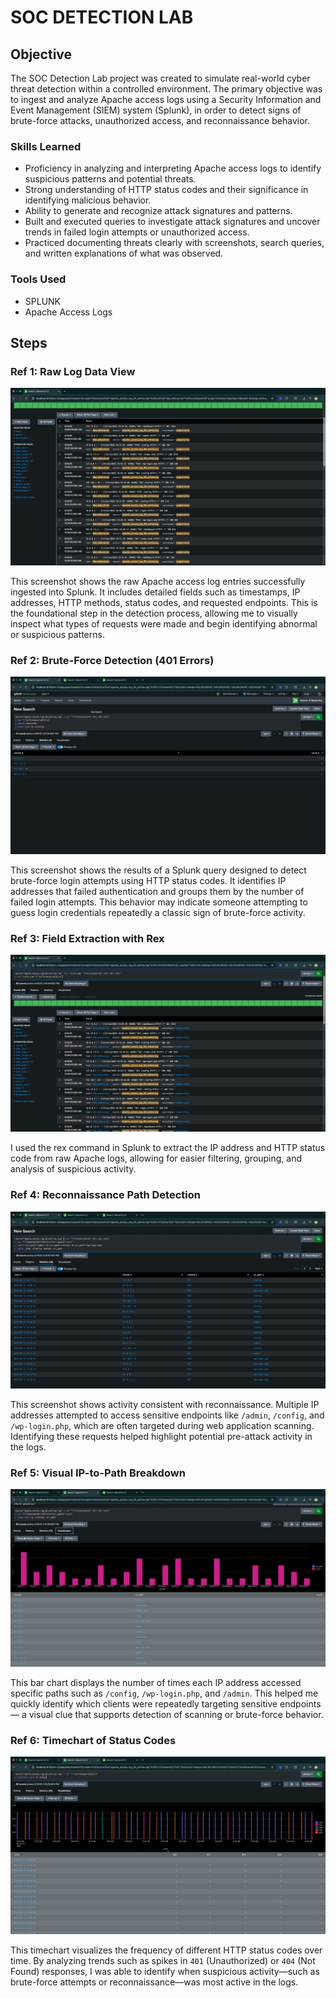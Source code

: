 # SOC DETECTION LAB

## Objective

The SOC Detection Lab project was created to simulate real-world cyber threat detection within a controlled environment. The primary objective was to ingest and analyze Apache access logs using a Security Information and Event Management (SIEM) system (Splunk), in order to detect signs of brute-force attacks, unauthorized access, and reconnaissance behavior. 
### Skills Learned


- Proficiency in analyzing and interpreting Apache access logs to identify suspicious patterns and potential threats.
- Strong understanding of HTTP status codes and their significance in identifying malicious behavior.
- Ability to generate and recognize attack signatures and patterns.
- Built and executed queries to investigate attack signatures and uncover trends in failed login attempts or unauthorized access.
- Practiced documenting threats clearly with screenshots, search queries, and written explanations of what was observed.

### Tools Used

- SPLUNK
- Apache Access Logs


## Steps

### Ref 1: Raw Log Data View

![Raw Data Log](raw%20log%20data.jpeg)


This screenshot shows the raw Apache access log entries successfully ingested into Splunk. It includes detailed fields such as timestamps, IP addresses, HTTP methods, status codes, and requested endpoints. This is the foundational step in the detection process, allowing me to visually inspect what types of requests were made and begin identifying abnormal or suspicious patterns.


### Ref 2: Brute-Force Detection (401 Errors)

![Brute-Force Detection (401 Errors)](401%20errors.jpeg)

This screenshot shows the results of a Splunk query designed to detect brute-force login attempts using HTTP status codes. It identifies IP addresses that failed authentication and groups them by the number of failed login attempts. This behavior may indicate someone attempting to guess login credentials repeatedly a classic sign of brute-force activity.

### Ref 3: Field Extraction with Rex

![Field Extraction with Rex](field%20extraction.jpeg)


 I used the rex command in Splunk to extract the IP address and HTTP status code from raw Apache logs, allowing for easier filtering, grouping, and analysis of suspicious activity.

 ### Ref 4: Reconnaissance Path Detection

![Reconnaissance Path Detection](reconnaissance.jpeg)


This screenshot shows activity consistent with reconnaissance. Multiple IP addresses attempted to access sensitive endpoints like `/admin`, `/config`, and `/wp-login.php`, which are often targeted during web application scanning. Identifying these requests helped highlight potential pre-attack activity in the logs.

### Ref 5: Visual IP-to-Path Breakdown

![Visual IP-to-Path Breakdown](ref7-clientip-path-bar-chart.jpeg)

This bar chart displays the number of times each IP address accessed specific paths such as `/config`, `/wp-login.php`, and `/admin`. This helped me quickly identify which clients were repeatedly targeting sensitive endpoints — a visual clue that supports detection of scanning or brute-force behavior.

### Ref 6: Timechart of Status Codes

![Timechart of Status Codes](ref8-status-timechart-visual.jpeg)

This timechart visualizes the frequency of different HTTP status codes over time. By analyzing trends such as spikes in `401` (Unauthorized) or `404` (Not Found) responses, I was able to identify when suspicious activity—such as brute-force attempts or reconnaissance—was most active in the logs.





